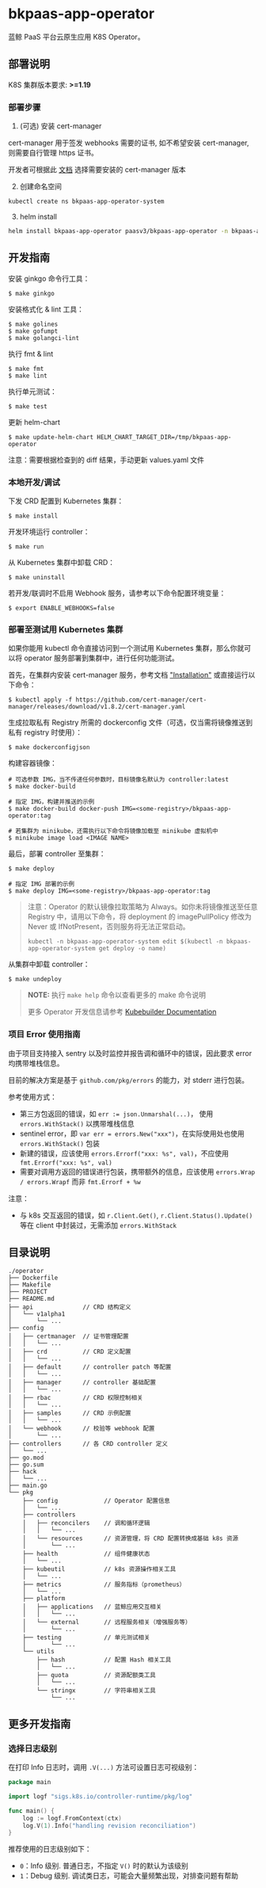 # bkpaas-app-operator

蓝鲸 PaaS 平台云原生应用 K8S Operator。

## 部署说明

K8S 集群版本要求: **>=1.19**

### 部署步骤

1. (可选) 安装 cert-manager

cert-manager 用于签发 webhooks 需要的证书, 如不希望安装 cert-manager, 则需要自行管理 https 证书。

开发者可根据此 [文档](https://cert-manager.io/docs/installation/supported-releases/) 选择需要安装的 cert-manager 版本

2. 创建命名空间

```bash
kubectl create ns bkpaas-app-operator-system
```

3. helm install

```bash
helm install bkpaas-app-operator paasv3/bkpaas-app-operator -n bkpaas-app-operator-system -f values.yaml
```

## 开发指南

安装 ginkgo 命令行工具：

    $ make ginkgo

安装格式化 & lint 工具：

    $ make golines 
    $ make gofumpt
    $ make golangci-lint

执行 fmt & lint

    $ make fmt
    $ make lint

执行单元测试：

    $ make test

更新 helm-chart

    $ make update-helm-chart HELM_CHART_TARGET_DIR=/tmp/bkpaas-app-operator

注意：需要根据检查到的 diff 结果，手动更新 values.yaml 文件

### 本地开发/调试

下发 CRD 配置到 Kubernetes 集群：

    $ make install

开发环境运行 controller：

    $ make run

从 Kubernetes 集群中卸载 CRD：

    $ make uninstall

若开发/联调时不启用 Webhook 服务，请参考以下命令配置环境变量：

    $ export ENABLE_WEBHOOKS=false

### 部署至测试用 Kubernetes 集群

如果你能用 kubectl 命令直接访问到一个测试用 Kubernetes 集群，那么你就可以将 operator 服务部署到集群中，进行任何功能测试。

首先，在集群内安装 cert-manager 服务，参考文档 ["Installation"](https://cert-manager.io/docs/installation/) 或直接运行以下命令：

    $ kubectl apply -f https://github.com/cert-manager/cert-manager/releases/download/v1.8.2/cert-manager.yaml

生成拉取私有 Registry 所需的 dockerconfig 文件（可选，仅当需将镜像推送到私有 registry 时使用）：

    $ make dockerconfigjson

构建容器镜像：

    # 可选参数 IMG，当不传递任何参数时，目标镜像名默认为 controller:latest
    $ make docker-build

    # 指定 IMG，构建并推送的示例
    $ make docker-build docker-push IMG=<some-registry>/bkpaas-app-operator:tag

    # 若集群为 minikube，还需执行以下命令将镜像加载至 minikube 虚拟机中
    $ minikube image load <IMAGE NAME>

最后，部署 controller 至集群：

    $ make deploy

    # 指定 IMG 部署的示例
    $ make deploy IMG=<some-registry>/bkpaas-app-operator:tag

> 注意：Operator 的默认镜像拉取策略为 Always。如你未将镜像推送至任意 Registry 中，请用以下命令，将 deployment 的
> imagePullPolicy 修改为 Never 或 IfNotPresent，否则服务将无法正常启动。
> 
>  `kubectl -n bkpaas-app-operator-system edit $(kubectl -n bkpaas-app-operator-system get deploy -o name)`

从集群中卸载 controller：

    $ make undeploy

> **NOTE:** 执行 `make help` 命令以查看更多的 make 命令说明
> 
> 更多 Operator 开发信息请参考 [Kubebuilder Documentation](https://book.kubebuilder.io/introduction.html)

### 项目 Error 使用指南

由于项目支持接入 sentry 以及时监控并报告调和循环中的错误，因此要求 error 均携带堆栈信息。

目前的解决方案是基于 `github.com/pkg/errors` 的能力，对 stderr 进行包装。

参考使用方式：
- 第三方包返回的错误，如 `err := json.Unmarshal(...)`， 使用 `errors.WithStack()` 以携带堆栈信息
- sentinel error，即 `var err = errors.New("xxx")`，在实际使用处也使用 `errors.WithStack()` 包装
- 新建的错误，应该使用 `errors.Errorf("xxx: %s", val)`，不应使用 `fmt.Errorf("xxx: %s", val)`
- 需要对调用方返回的错误进行包装，携带额外的信息，应该使用 `errors.Wrap / errors.Wrapf` 而非 `fmt.Errorf + %w`

注意：
- 与 k8s 交互返回的错误，如 `r.Client.Get()`, `r.Client.Status().Update()` 等在 client 中封装过，无需添加 `errors.WithStack`

## 目录说明

```text
./operator
├── Dockerfile
├── Makefile
├── PROJECT
├── README.md
├── api              // CRD 结构定义
│   └── v1alpha1
│       └── ...
├── config
│   ├── certmanager  // 证书管理配置
│   │   └── ...
│   ├── crd          // CRD 定义配置
│   │   └── ...
│   ├── default      // controller patch 等配置
│   │   └── ...
│   ├── manager      // controller 基础配置
│   │   └── ...
│   ├── rbac         // CRD 权限控制相关
│   │   └── ...
│   ├── samples      // CRD 示例配置
│   │   └── ...
│   └── webhook      // 校验等 webhook 配置
│       └── ...
├── controllers      // 各 CRD controller 定义
│   └── ...
├── go.mod
├── go.sum
├── hack
│   └── ...
├── main.go
└── pkg
    ├── config             // Operator 配置信息
    │   └── ...
    ├── controllers
    │   ├── reconcilers    // 调和循环逻辑
    │   │   └── ...
    │   └── resources      // 资源管理，将 CRD 配置转换成基础 k8s 资源
    │       └── ...
    ├── health             // 组件健康状态
    │   └── ...
    ├── kubeutil           // k8s 资源操作相关工具
    │   └── ...
    ├── metrics            // 服务指标（prometheus）
    │   └── ...
    ├── platform
    │   ├── applications   // 蓝鲸应用交互相关
    │   │   └── ...
    │   └── external       // 远程服务相关（增强服务等）
    │       └── ...
    ├── testing            // 单元测试相关
    │       └── ...
    └── utils
        ├── hash           // 配置 Hash 相关工具
        │   └── ...
        ├── quota          // 资源配额类工具
        │   └── ...
        └── stringx        // 字符串相关工具
            └── ...
```

## 更多开发指南

### 选择日志级别

在打印 Info 日志时，调用 `.V(...)` 方法可设置日志可视级别：

```go
package main

import logf "sigs.k8s.io/controller-runtime/pkg/log"

func main() {
    log := logf.FromContext(ctx)
    log.V(1).Info("handling revision reconciliation")
}
```

推荐使用的日志级别如下：

- `0`：Info 级别. 普通日志，不指定 `V()` 时的默认为该级别
- `1`：Debug 级别. 调试类日志，可能会大量频繁出现，对排查问题有帮助
